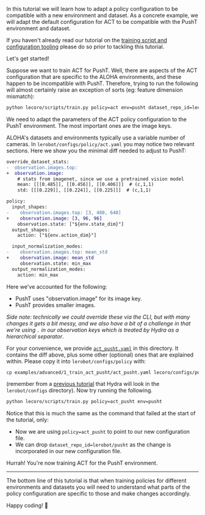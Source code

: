 In this tutorial we will learn how to adapt a policy configuration to be compatible with a new environment and dataset. As a concrete example, we will adapt the default configuration for ACT to be compatible with the PushT environment and dataset.

If you haven't already read our tutorial on the [training script and configuration tooling](../4_train_policy_with_script.md) please do so prior to tackling this tutorial.

Let's get started!

Suppose we want to train ACT for PushT. Well, there are aspects of the ACT configuration that are specific to the ALOHA environments, and these happen to be incompatible with PushT. Therefore, trying to run the following will almost certainly raise an exception of sorts (eg: feature dimension mismatch):

```bash
python lecoro/scripts/train.py policy=act env=pusht dataset_repo_id=lecoro/pusht
```

We need to adapt the parameters of the ACT policy configuration to the PushT environment. The most important ones are the image keys.

ALOHA's datasets and environments typically use a variable number of cameras. In `lerobot/configs/policy/act.yaml` you may notice two relevant sections. Here we show you the minimal diff needed to adjust to PushT:

```diff
override_dataset_stats:
-  observation.images.top:
+  observation.image:
    # stats from imagenet, since we use a pretrained vision model
    mean: [[[0.485]], [[0.456]], [[0.406]]]  # (c,1,1)
    std: [[[0.229]], [[0.224]], [[0.225]]]  # (c,1,1)

policy:
  input_shapes:
-    observation.images.top: [3, 480, 640]
+    observation.image: [3, 96, 96]
    observation.state: ["${env.state_dim}"]
  output_shapes:
    action: ["${env.action_dim}"]

  input_normalization_modes:
-    observation.images.top: mean_std
+    observation.image: mean_std
     observation.state: min_max
  output_normalization_modes:
    action: min_max
```

Here we've accounted for the following:
- PushT uses "observation.image" for its image key.
- PushT provides smaller images.

_Side note: technically we could override these via the CLI, but with many changes it gets a bit messy, and we also have a bit of a challenge in that we're using `.` in our observation keys which is treated by Hydra as a hierarchical separator_.

For your convenience, we provide [`act_pusht.yaml`](./act_pusht.yaml) in this directory. It contains the diff above, plus some other (optional) ones that are explained within. Please copy it into `lerobot/configs/policy` with:

```bash
cp examples/advanced/1_train_act_pusht/act_pusht.yaml lecoro/configs/policy/act_pusht.yaml
```

(remember from a [previous tutorial](../4_train_policy_with_script.md) that Hydra will look in the `lerobot/configs` directory). Now try running the following.

<!-- Note to contributor: are you changing this command? Note that it's tested in `Makefile`, so change it there too! -->
```bash
python lecoro/scripts/train.py policy=act_pusht env=pusht
```

Notice that this is much the same as the command that failed at the start of the tutorial, only:
- Now we are using `policy=act_pusht` to point to our new configuration file.
- We can drop `dataset_repo_id=lerobot/pusht` as the change is incorporated in our new configuration file.

Hurrah! You're now training ACT for the PushT environment.

---

The bottom line of this tutorial is that when training policies for different environments and datasets you will need to understand what parts of the policy configuration are specific to those and make changes accordingly.

Happy coding! 🤗
